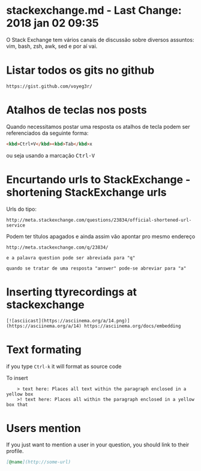 # stackexchange.md - Last Change: 2018 jan 02 09:35

O Stack Exchange tem vários canais de discussão
sobre diversos assuntos: vim, bash, zsh, awk, sed
e por aí vai.

# Listar todos os gits no github

    https://gist.github.com/voyeg3r/

# Atalhos de teclas nos posts

Quando necessitamos postar uma resposta os atalhos de tecla
podem ser referenciados da seguinte forma:

``` markdown
<kbd>Ctrl+V</kbd><kbd>Tab</kbd>x
```

ou seja usando a marcação <kbd> Ctrl-V </kbd>

# Encurtando urls to StackExchange - shortening StackExchange urls

Urls do tipo:

    http://meta.stackexchange.com/questions/23834/official-shortened-url-service

Podem ter títulos apagados e ainda assim vão apontar pro mesmo endereço

    http://meta.stackexchange.com/q/23834/

    e a palavra question pode ser abreviada para "q"

    quando se tratar de uma resposta "answer" pode-se abreviar para "a"

# Inserting ttyrecordings at stackexchange

    [![asciicast](https://asciinema.org/a/14.png)](https://asciinema.org/a/14) https://asciinema.org/docs/embedding

# Text formating
if you type `Ctrl-k` it will format as source code

To insert

		> text here: Places all text within the paragraph enclosed in a yellow box
		>! text here: Places all within the paragraph enclosed in a yellow box that

# Users mention
If you just want to mention a user in your question, you should link to their profile.

```markdown
[@name](http://some-url)
```
